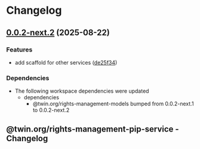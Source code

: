 # Changelog

## [0.0.2-next.2](https://github.com/twinfoundation/rights-management/compare/rights-management-pip-service-v0.0.2-next.1...rights-management-pip-service-v0.0.2-next.2) (2025-08-22)


### Features

* add scaffold for other services ([de25f34](https://github.com/twinfoundation/rights-management/commit/de25f34c40fb65b6d73df98965ea4e368019da84))


### Dependencies

* The following workspace dependencies were updated
  * dependencies
    * @twin.org/rights-management-models bumped from 0.0.2-next.1 to 0.0.2-next.2

## @twin.org/rights-management-pip-service - Changelog
